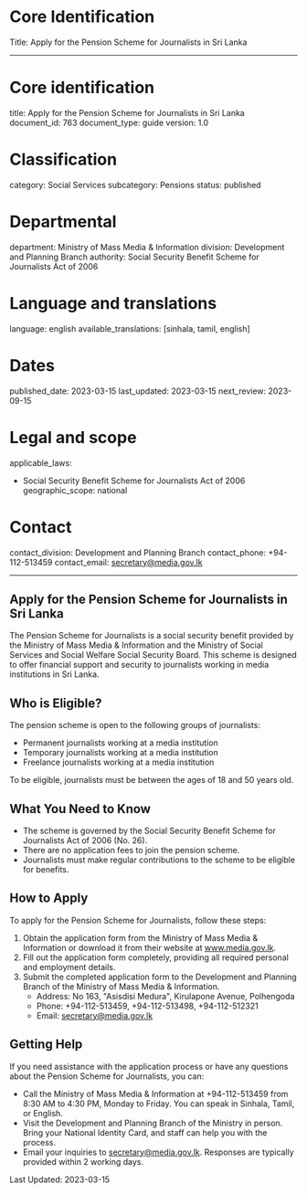 # Core Identification
Title: Apply for the Pension Scheme for Journalists in Sri Lanka

---
# Core identification
title: Apply for the Pension Scheme for Journalists in Sri Lanka
document_id: 763
document_type: guide
version: 1.0

# Classification
category: Social Services
subcategory: Pensions
status: published

# Departmental
department: Ministry of Mass Media & Information
division: Development and Planning Branch
authority: Social Security Benefit Scheme for Journalists Act of 2006

# Language and translations
language: english
available_translations: [sinhala, tamil, english]

# Dates
published_date: 2023-03-15
last_updated: 2023-03-15
next_review: 2023-09-15

# Legal and scope
applicable_laws:
 - Social Security Benefit Scheme for Journalists Act of 2006
geographic_scope: national

# Contact
contact_division: Development and Planning Branch
contact_phone: +94-112-513459
contact_email: secretary@media.gov.lk

---

## Apply for the Pension Scheme for Journalists in Sri Lanka

The Pension Scheme for Journalists is a social security benefit provided by the Ministry of Mass Media & Information and the Ministry of Social Services and Social Welfare Social Security Board. This scheme is designed to offer financial support and security to journalists working in media institutions in Sri Lanka.

## Who is Eligible?

The pension scheme is open to the following groups of journalists:

- Permanent journalists working at a media institution
- Temporary journalists working at a media institution 
- Freelance journalists working at a media institution

To be eligible, journalists must be between the ages of 18 and 50 years old.

## What You Need to Know

- The scheme is governed by the Social Security Benefit Scheme for Journalists Act of 2006 (No. 26).
- There are no application fees to join the pension scheme.
- Journalists must make regular contributions to the scheme to be eligible for benefits.

## How to Apply

To apply for the Pension Scheme for Journalists, follow these steps:

1. Obtain the application form from the Ministry of Mass Media & Information or download it from their website at www.media.gov.lk.
2. Fill out the application form completely, providing all required personal and employment details.
3. Submit the completed application form to the Development and Planning Branch of the Ministry of Mass Media & Information.
   - Address: No 163, "Asisdisi Medura", Kirulapone Avenue, Polhengoda
   - Phone: +94-112-513459, +94-112-513498, +94-112-512321
   - Email: secretary@media.gov.lk

## Getting Help

If you need assistance with the application process or have any questions about the Pension Scheme for Journalists, you can:

- Call the Ministry of Mass Media & Information at +94-112-513459 from 8:30 AM to 4:30 PM, Monday to Friday. You can speak in Sinhala, Tamil, or English.
- Visit the Development and Planning Branch of the Ministry in person. Bring your National Identity Card, and staff can help you with the process.
- Email your inquiries to secretary@media.gov.lk. Responses are typically provided within 2 working days.

Last Updated: 2023-03-15